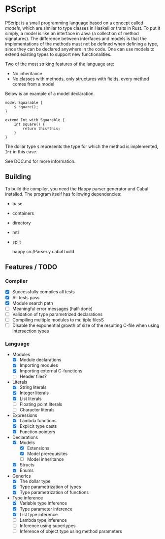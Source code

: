 PScript
=======

PScript is a small programming language based on a concept called _models_,
which are similar to type classes in Haskell or traits in Rust. To put it
simply, a model is like an interface in Java (a collection of method
signatures). The difference between interfaces and models is that the
implementations of the methods must not be defined when defining a type, since
they can be declared anywhere in the code. One can use models to extend
existing types to support new functionalities.

Two of the most striking features of the language are:
* No inheritance
* No classes with methods, only structures with fields, every method comes from
  a model

Below is an example of a model declaration.

```
model Squarable {
	$ square();
}

extend Int with Squarable {
	Int square() {
		return this*this;
	}
}
```

The dollar type `$` represents the type for which the method is implemented,
`Int` in this case.

See DOC.md for more information.

## Building

To build the compiler, you need the Happy parser generator and Cabal installed. The program itself has following dependencies:

* base
* containers
* directory
* mtl
* split

    happy src/Parser.y
    cabal build

## Features / TODO

### Compiler

- [x] Successfully compiles all tests
- [x] All tests pass
- [x] Module search path
- [ ] Meaningful error messages (half-done)
- [ ] Validation of type parametrized declarations
- [ ] Compiling multiple modules to multiple filesS
- [ ] Disable the exponential growth of size of the resulting C-file when using intersection types

### Language

- Modules
  - [x] Module declarations
  - [x] Importing modules
  - [x] Importing external C-functions
  - [ ] Header files?
- Literals
  - [x] String literals
  - [x] Integer literals
  - [x] List literals
  - [ ] Floating point literals
  - [ ] Character literals
- Expressions
  - [x] Lambda functions
  - [x] Explicit type casts
  - [x] Function pointers
- Declarations
  - [x] Models
    - [x] Extensions
    - [x] Model prerequisites
    - [ ] Model inheritance
  - [x] Structs
  - [x] Enums
- Generics
  - [x] The dollar type
  - [x] Type parametrization of types
  - [x] Type parametrization of functions
- Type inference
  - [x] Variable type inference
  - [x] Type parameter inference
  - [x] List type inference
  - [ ] Lambda type inference
  - [ ] Inference using supertypes
  - [ ] Inference of object type using method parameters
